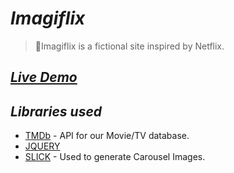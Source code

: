 # _**Imagiflix**_

> 🎥Imagiflix is a fictional site inspired by Netflix.

## **_[Live Demo](https://imagiflix-deploy1921.netlify.com/)_**



## **_Libraries used_**

- [TMDb](https://www.themoviedb.org) - API for our Movie/TV database.
- [JQUERY](http://jquery.com/)
- [SLICK](http://kenwheeler.github.io/slick/) - Used to generate Carousel Images.

